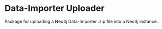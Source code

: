 # Data-Importer Uploader
Package for uploading a Neo4j Data-Importer .zip file into a Neo4j instance.